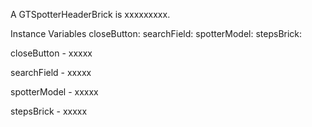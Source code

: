 A GTSpotterHeaderBrick is xxxxxxxxx.Instance Variables	closeButton:		<Object>	searchField:		<Object>	spotterModel:		<Object>	stepsBrick:		<Object>closeButton	- xxxxxsearchField	- xxxxxspotterModel	- xxxxxstepsBrick	- xxxxx